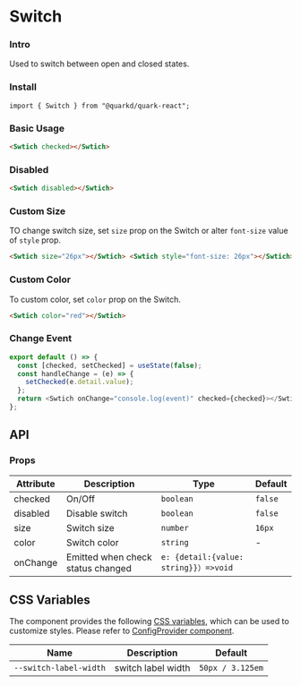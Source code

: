 # Switch

### Intro

Used to switch between open and closed states.

### Install

```tsx
import { Switch } from "@quarkd/quark-react";
```

### Basic Usage

```html
<Swtich checked></Swtich>
```

### Disabled

```html
<Swtich disabled></Swtich>
```

### Custom Size

TO change switch size, set `size` prop on the Switch or alter `font-size` value of `style` prop.

```html
<Swtich size="26px"></Swtich> <Swtich style="font-size: 26px"></Swtich>
```

### Custom Color

To custom color, set `color` prop on the Switch.

```html
<Swtich color="red"></Swtich>
```

### Change Event

```js
export default () => {
  const [checked, setChecked] = useState(false);
  const handleChange = (e) => {
    setChecked(e.detail.value);
  };
  return <Swtich onChange="console.log(event)" checked={checked}></Swtich>;
};
```

## API

### Props

| Attribute | Description                       | Type                                   | Default |
| --------- | --------------------------------- | -------------------------------------- | ------- |
| checked   | On/Off                            | `boolean`                              | `false` |
| disabled  | Disable switch                    | `boolean`                              | `false` |
| size      | Switch size                       | `number`                               | `16px`  |
| color     | Switch color                      | `string`                               | -       |
| onChange  | Emitted when check status changed | `e: {detail:{value: string}}）=>void ` |

## CSS Variables

The component provides the following [CSS variables](https://developer.mozilla.org/zh-CN/docs/Web/CSS/Using_CSS_custom_properties), which can be used to customize styles. Please refer to [ConfigProvider component](#/zh-CN/guide/theme).

| Name                   | Description        | Default          |
| ---------------------- | ------------------ | ---------------- |
| `--switch-label-width` | switch label width | `50px / 3.125em` |
